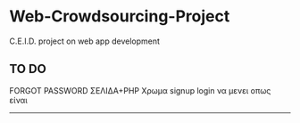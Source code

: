 # Web-Crowdsourcing-Project
C.E.I.D. project on web app development


TO DO
-----------------------------------------
FORGOT PASSWORD ΣΕΛΙΔΑ+PHP
Χρωμα signup login να μενει οπως είναι

----------------------------------------
